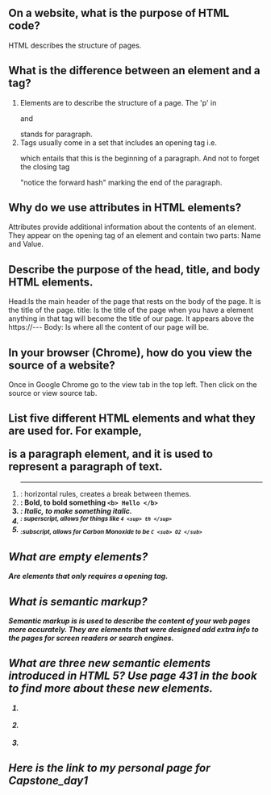 ## On a website, what is the purpose of HTML code?
  HTML describes the structure of pages.

## What is the difference between an element and a tag?
  1. Elements are to describe the structure of a page. The 'p' in <p> and </p> stands for paragraph.
  2. Tags usually come in a set that includes an opening tag i.e. <p> which entails that this is the beginning of a paragraph. And not to forget the closing tag </p> "notice the forward hash" marking the end of the paragraph.  

## Why do we use attributes in HTML elements?
  Attributes provide additional information about the contents of an element. They appear on the opening tag of an element and contain two parts: Name and Value.

## Describe the purpose of the head, title, and body HTML elements.
  Head:Is the main header of the page that rests on the body of the page. It is the title of the page.
  title: Is the title of the page when you have a <title></title> element anything in that tag will become the title of our page. It appears above the https://---
  Body: Is where all the content of our page will be.

## In your browser (Chrome), how do you view the source of a website?
  Once in Google Chrome go to the view tab in the top left. Then click on the source or view source tab.

## List five different HTML elements and what they are used for. For example, <p></p> is a paragraph element, and it is used to represent a paragraph of text.
  1. <hr  /> : horizontal rules, creates a break between themes.
  2. <b> : Bold, to bold something `<b> Hello </b>`
  3. <i> : Italic, to make something italic.
  4. <sup> : superscript, allows for things like
  `4 <sup> th </sup>`
  5. <sub> :subscript, allows for Carbon Monoxide to be
  `C <sub> O2 </sub> `

## What are empty elements?
  Are elements that only requires a opening tag.

## What is semantic markup?
  Semantic markup is is used to describe the content of your web pages more accurately. They are elements that were designed add extra info to the pages for screen readers or search engines.

## What are three new semantic elements introduced in HTML 5? Use page 431 in the book to find more about these new elements.
  1. <div>
  2. <section>
  3. <article>

## Here is the link to my personal page for Capstone_day1
  <a href ='https://codepen.io/Quinn0011'> </a>
